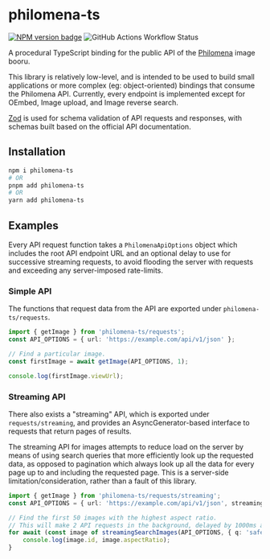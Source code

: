 philomena-ts
============

[![NPM version badge](https://img.shields.io/npm/v/philomena-ts)](https://www.npmjs.com/package/philomena-ts)
![GitHub Actions Workflow Status](https://img.shields.io/github/actions/workflow/status/AppleDash/philomena-ts/node.js.yml)

A procedural TypeScript binding for the public API of the [Philomena](https://github.com/philomena-dev/philomena/) image booru.

This library is relatively low-level, and is intended to be used to build small applications or more complex (eg: object-oriented) bindings that consume the Philomena API. Currently, every endpoint is implemented except for OEmbed, Image upload, and Image reverse search.

[Zod](https://zod.dev/) is used for schema validation of API requests and responses, with schemas built based on the official API documentation.

## Installation
```bash
npm i philomena-ts
# OR
pnpm add philomena-ts
# OR
yarn add philomena-ts
```

## Examples
Every API request function takes a `PhilomenaApiOptions` object which includes the root API endpoint URL and an optional delay to use for successive
streaming requests, to avoid flooding the server with requests and exceeding any server-imposed rate-limits.

### Simple API
The functions that request data from the API are exported under `philomena-ts/requests`.

```ts
import { getImage } from 'philomena-ts/requests';
const API_OPTIONS = { url: 'https://example.com/api/v1/json' };

// Find a particular image.
const firstImage = await getImage(API_OPTIONS, 1);

console.log(firstImage.viewUrl);
```

### Streaming API
There also exists a "streaming" API, which is exported under `requests/streaming`, and provides an AsyncGenerator-based interface to requests that return pages of results.

The streaming API for images attempts to reduce load on the server by means of using search queries that more efficiently look up the requested data, as opposed to pagination which always look up all the data for every page up to and including the requested page. This is a server-side limitation/consideration, rather than a fault of this library.

```ts
import { getImage } from 'philomena-ts/requests/streaming';
const API_OPTIONS = { url: 'https://example.com/api/v1/json', streamingDelay: 1000 };

// Find the first 50 images with the highest aspect ratio.
// This will make 2 API requests in the background, delayed by 1000ms as specified in the streamingDelay API option.
for await (const image of streamingSearchImages(API_OPTIONS, { q: 'safe', sf: 'aspectRatio', sd: 'desc' }, 50)) {
    console.log(image.id, image.aspectRatio);
}
```